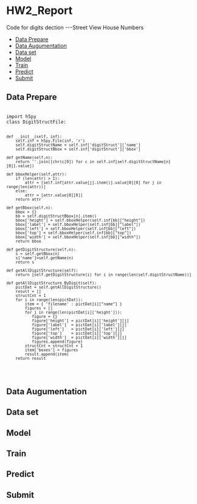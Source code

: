 # HW2_Report
Code for digits dection
---Street View House Numbers
- [Data Prepare](#First)
- [Data Augumentation](#Second)
- [Data set](#Third)
- [Model](#Forth)
- [Train](#Fifth)
- [Predict](#Sixth)
- [Submit](#Seventh)

<h2 id="First">Data Prepare</h2>
<pre><code>
import h5py
class DigitStructFile:

    def __init__(self, inf):
        self.inf = h5py.File(inf, 'r')
        self.digitStructName = self.inf['digitStruct']['name']
        self.digitStructBbox = self.inf['digitStruct']['bbox']

    def getName(self,n):
        return ''.join([chr(c[0]) for c in self.inf[self.digitStructName[n][0]].value])
 
    def bboxHelper(self,attr):
        if (len(attr) > 1):
            attr = [self.inf[attr.value[j].item()].value[0][0] for j in range(len(attr))]
        else:
            attr = [attr.value[0][0]]
        return attr

    def getBbox(self,n):
        bbox = {}
        bb = self.digitStructBbox[n].item()
        bbox['height'] = self.bboxHelper(self.inf[bb]["height"])
        bbox['label'] = self.bboxHelper(self.inf[bb]["label"])
        bbox['left'] = self.bboxHelper(self.inf[bb]["left"])
        bbox['top'] = self.bboxHelper(self.inf[bb]["top"])
        bbox['width'] = self.bboxHelper(self.inf[bb]["width"])
        return bbox

    def getDigitStructure(self,n):
        s = self.getBbox(n)
        s['name']=self.getName(n)
        return s
   
    def getAllDigitStructure(self):
        return [self.getDigitStructure(i) for i in range(len(self.digitStructName))]

    def getAllDigitStructure_ByDigit(self):
        pictDat = self.getAllDigitStructure()
        result = []
        structCnt = 1
        for i in range(len(pictDat)):
            item = { 'filename' : pictDat[i]["name"] }
            figures = []
            for j in range(len(pictDat[i]['height'])):
               figure = {}
               figure['height'] = pictDat[i]['height'][j]
               figure['label']  = pictDat[i]['label'][j]
               figure['left']   = pictDat[i]['left'][j]
               figure['top']    = pictDat[i]['top'][j]
               figure['width']  = pictDat[i]['width'][j]
               figures.append(figure)
            structCnt = structCnt + 1
            item['boxes'] = figures
            result.append(item)
        return result
</code></pre>

<h2 id="Second">Data Augumentation</h2>

<h2 id="Third">Data set</h2>

<h2 id="Forth">Model</h2>

<h2 id="Fifth">Train</h2>

<h2 id="Sixth">Predict</h2>

<h2 id="Seventh">Submit</h2>